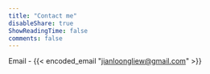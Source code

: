```yaml
---
title: "Contact me"
disableShare: true
ShowReadingTime: false
comments: false
---
```


Email - {{< encoded_email "jianloongliew@gmail.com" >}}